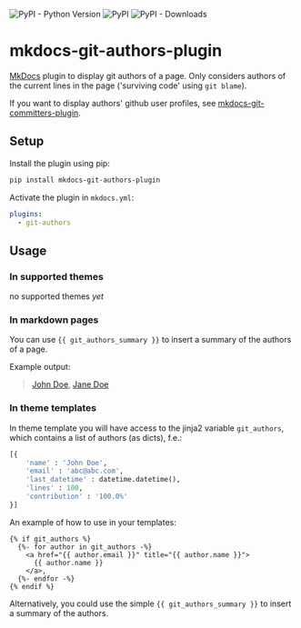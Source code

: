 ![PyPI - Python Version](https://img.shields.io/pypi/pyversions/mkdocs-git-authors-plugin)
![PyPI](https://img.shields.io/pypi/v/mkdocs-git-authors-plugin)
![PyPI - Downloads](https://img.shields.io/pypi/dm/mkdocs-git-authors-plugin)
 
# mkdocs-git-authors-plugin

[MkDocs](https://www.mkdocs.org/) plugin to display git authors of a page. Only considers authors of the current lines in the page ('surviving code' using `git blame`).

If you want to display authors' github user profiles, see [mkdocs-git-committers-plugin](https://github.com/byrnereese/mkdocs-git-committers-plugin).

## Setup

Install the plugin using pip:

```bash
pip install mkdocs-git-authors-plugin
```

Activate the plugin in `mkdocs.yml`:

```yaml
plugins:
  - git-authors
```

## Usage

### In supported themes

no supported themes *yet*

### In markdown pages

You can use ``{{ git_authors_summary }}`` to insert a summary of the authors of a page. 

Example output:

> [John Doe](mailto:#), [Jane Doe](mailto:#) 

### In theme templates

In theme template you will have access to the jinja2 variable `git_authors`, which contains a list of authors (as dicts), f.e.:

```python
[{
    'name' : 'John Doe',
    'email' : 'abc@abc.com',
    'last_datetime' : datetime.datetime(),
    'lines' : 100,
    'contribution' : '100.0%'
}]
```

An example of how to use in your templates:

```django hljs
{% if git_authors %}
  {%- for author in git_authors -%}
    <a href="{{ author.email }}" title="{{ author.name }}">
      {{ author.name }}
    </a>,
  {%- endfor -%}
{% endif %}
```

Alternatively, you could use the simple ``{{ git_authors_summary }}`` to insert a summary of the authors.
